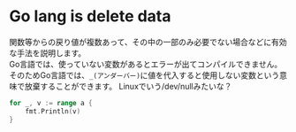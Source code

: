# Go lang is delete data
関数等からの戻り値が複数あって、その中の一部のみ必要でない場合などに有効な手法を説明します。  
Go言語では、使っていない変数があるとエラーが出てコンパイルできません。
そのためGo言語では、`_(アンダーバー)`に値を代入すると使用しない変数という意味で放棄することができます。
Linuxでいう/dev/nullみたいな？

```go
for _, v := range a {
    fmt.Println(v)
}
```
